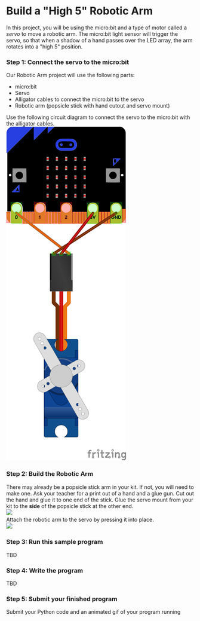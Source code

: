 # Build a "High 5" Robotic Arm
In this project, you will be using the micro:bit and a type of motor called a *servo* to move a robotic arm. The micro:bit light sensor will trigger the servo, so that when a shadow of a hand passes over the LED array, the arm rotates into a "high 5" position.

### Step 1: Connect the servo to the micro:bit
Our Robotic Arm project will use the following parts:
- micro:bit
- Servo
- Alligator cables to connect the micro:bit to the servo
- Robotic arm (popsicle stick with hand cutout and servo mount) 

Use the following circuit diagram to connect the servo to the micro:bit with the alligator cables.   
![](MicrobitServoConnections.png)   

### Step 2: Build the Robotic Arm
There may already be a popsicle stick arm in your kit. If not, you will need to make one. Ask your teacher for a print out of a hand and a glue gun. Cut out the hand and glue it to one end of the stick. Glue the servo mount from your kit to the **side** of the popsicle stick at the other end.     
![](Hi5-1.png)   
Attach the robotic arm to the servo by pressing it into place.   
![](Hi5-2.png)   

### Step 3: Run this sample program
TBD

### Step 4: Write the program
TBD

### Step 5: Submit your finished program
Submit your Python code and an animated gif of your program running
